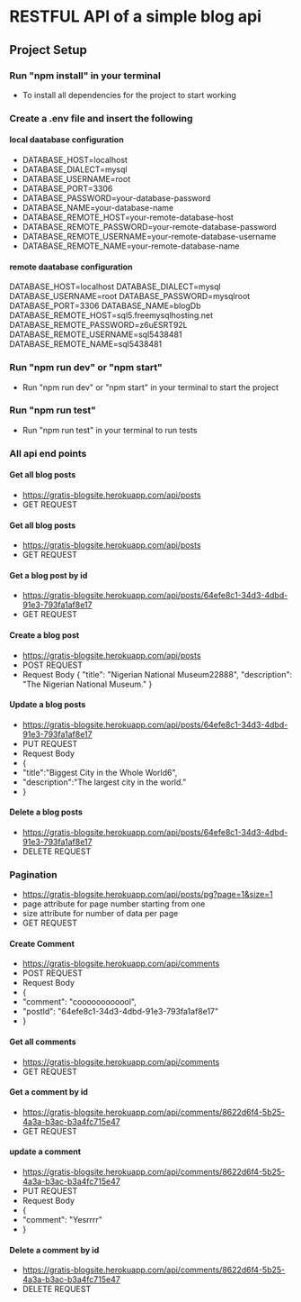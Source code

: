 # RESTFUL API of a simple blog api

## Project Setup

### Run "npm install" in your terminal
* To install all dependencies for the project to start working

### Create a .env file and insert the following

#### local daatabase configuration
* DATABASE_HOST=localhost
* DATABASE_DIALECT=mysql
* DATABASE_USERNAME=root
* DATABASE_PORT=3306
* DATABASE_PASSWORD=your-database-password
* DATABASE_NAME=your-database-name
* DATABASE_REMOTE_HOST=your-remote-database-host
* DATABASE_REMOTE_PASSWORD=your-remote-database-password
* DATABASE_REMOTE_USERNAME=your-remote-database-username
* DATABASE_REMOTE_NAME=your-remote-database-name

#### remote daatabase configuration
DATABASE_HOST=localhost
DATABASE_DIALECT=mysql
DATABASE_USERNAME=root
DATABASE_PASSWORD=mysqlroot
DATABASE_PORT=3306
DATABASE_NAME=blogDb
DATABASE_REMOTE_HOST=sql5.freemysqlhosting.net
DATABASE_REMOTE_PASSWORD=z6uESRT92L
DATABASE_REMOTE_USERNAME=sql5438481
DATABASE_REMOTE_NAME=sql5438481

### Run "npm run dev" or "npm start" 
* Run "npm run dev" or "npm start" in your terminal to start the project

### Run "npm run test"
* Run "npm run test" in your terminal to run tests

### All api end points

#### Get all blog posts
* https://gratis-blogsite.herokuapp.com/api/posts
* GET REQUEST


#### Get all blog posts
* https://gratis-blogsite.herokuapp.com/api/posts
* GET REQUEST


#### Get a blog post by id
* https://gratis-blogsite.herokuapp.com/api/posts/64efe8c1-34d3-4dbd-91e3-793fa1af8e17
* GET REQUEST


#### Create a blog post
* https://gratis-blogsite.herokuapp.com/api/posts
* POST REQUEST
* Request Body 
{
    "title": "Nigerian National Museum22888",
    "description": "The Nigerian National Museum."
}


#### Update a blog posts
* https://gratis-blogsite.herokuapp.com/api/posts/64efe8c1-34d3-4dbd-91e3-793fa1af8e17
* PUT REQUEST
* Request Body
* {
*    "title":"Biggest City in the Whole World6",
*    "description":"The largest city in the world."
* }


#### Delete a blog posts
* https://gratis-blogsite.herokuapp.com/api/posts/64efe8c1-34d3-4dbd-91e3-793fa1af8e17
* DELETE REQUEST


### Pagination
* https://gratis-blogsite.herokuapp.com/api/posts/pg?page=1&size=1
* page attribute for page number starting from one
* size attribute for number of data per page
* GET REQUEST


#### Create Comment
* https://gratis-blogsite.herokuapp.com/api/comments
* POST REQUEST
* Request Body 
* {
*    "comment": "coooooooooool",
*    "postId": "64efe8c1-34d3-4dbd-91e3-793fa1af8e17"
* }


#### Get all comments
* https://gratis-blogsite.herokuapp.com/api/comments
* GET REQUEST


#### Get a comment by id
* https://gratis-blogsite.herokuapp.com/api/comments/8622d6f4-5b25-4a3a-b3ac-b3a4fc715e47
* GET REQUEST


#### update a comment 
* https://gratis-blogsite.herokuapp.com/api/comments/8622d6f4-5b25-4a3a-b3ac-b3a4fc715e47
*  PUT REQUEST
* Request Body
* {
*    "comment": "Yesrrrr"
* }


#### Delete a comment by id
* https://gratis-blogsite.herokuapp.com/api/comments/8622d6f4-5b25-4a3a-b3ac-b3a4fc715e47
* DELETE REQUEST